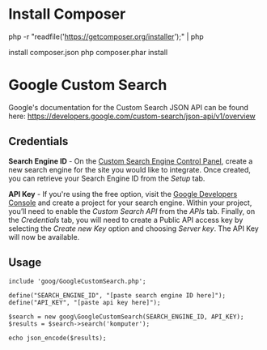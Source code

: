Install Composer
====================
php -r "readfile('https://getcomposer.org/installer');" | php

install composer.json
php composer.phar install

Google Custom Search 
==================
Google's documentation for the Custom Search JSON API can be found here:
https://developers.google.com/custom-search/json-api/v1/overview

Credentials
-----

**Search Engine ID** - On the [Custom Search Engine Control Panel](http://www.google.com/cse/manage/all), create a new search engine for the site you would like to integrate. Once created, you can retrieve your Search Engine ID from the *Setup* tab.

**API Key** - If you're using the free option, visit the [Google Developers Console](https://console.developers.google.com) and create a project for your search engine. Within your project, you’ll need to enable the *Custom Search API* from the *APIs* tab. Finally, on the *Credentials* tab, you will need to create a Public API access key by selecting the *Create new Key* option and choosing *Server key*. The API Key will now be available.

Usage
-----

```(php)
include 'goog/GoogleCustomSearch.php';

define("SEARCH_ENGINE_ID", "[paste search engine ID here]");
define("API_KEY", "[paste api key here]");

$search = new goog\GoogleCustomSearch(SEARCH_ENGINE_ID, API_KEY);
$results = $search->search('komputer');

echo json_encode($results);
```